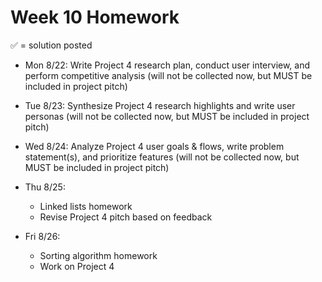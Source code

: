# Week 10 Homework

&#x2705; = solution posted

- Mon 8/22: Write Project 4 research plan, conduct user interview, and perform competitive analysis (will not be collected now, but MUST be included in project pitch)
       

- Tue 8/23: Synthesize Project 4 research highlights and write user personas (will not be collected now, but MUST be included in project pitch)


- Wed 8/24: Analyze Project 4 user goals & flows, write problem statement(s), and prioritize features (will not be collected now, but MUST be included in project pitch)


- Thu 8/25:
  - Linked lists homework
  - Revise Project 4 pitch based on feedback


- Fri 8/26:
  - Sorting algorithm homework
  - Work on Project 4
